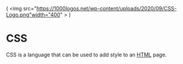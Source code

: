 (
    <img src="https://1000logos.net/wp-content/uploads/2020/09/CSS-Logo.png"width="400" >
    )
# CSS

CSS is a language that can be used to add style to an [HTML](/wiki/HTML) page.

